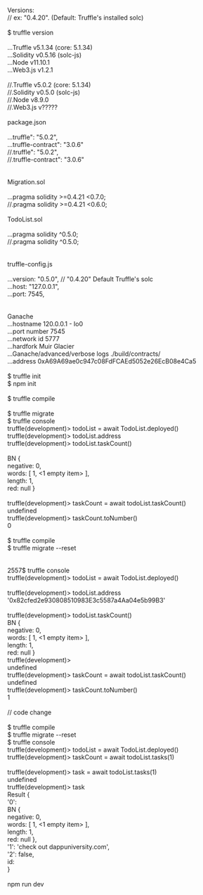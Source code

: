 Versions:<br />
// ex:  "0.4.20". (Default: Truffle's installed solc)<br />
<br />
$ truffle version<br />
<br />
...Truffle v5.1.34 (core: 5.1.34)<br />
...Solidity v0.5.16 (solc-js)<br />
...Node v11.10.1<br />
...Web3.js v1.2.1<br />
<br />
//.Truffle v5.0.2 (core: 5.1.34)<br />
//.Solidity v0.5.0 (solc-js)<br />
//.Node v8.9.0<br />
//.Web3.js v?????<br />
<br />
package.json<br />
<br />
...truffle": "5.0.2",<br />
...truffle-contract": "3.0.6"<br />
//.truffle": "5.0.2",<br />
//.truffle-contract": "3.0.6"<br />
<br />
<br />
Migration.sol<br />
<br />
...pragma solidity >=0.4.21 <0.7.0;<br />
//.pragma solidity >=0.4.21 <0.6.0;<br />
<br />
TodoList.sol<br />
<br />
...pragma solidity ^0.5.0;<br />
//.pragma solidity ^0.5.0;<br />
<br />
<br />
truffle-config.js<br />
<br />
...version: "0.5.0", // "0.4.20" Default Truffle's solc<br />
...host: "127.0.0.1",<br />
...port: 7545,<br />
<br />
<br />
Ganache<br />
...hostname 120.0.0.1 - Io0<br />
...port number 7545<br />
...network id 5777<br />
...hardfork Muir Glacier<br />
...Ganache/advanced/verbose logs ./build/contracts/<br />
...address 0xA69A69ae0c947c08FdFCAEd5052e26EcB08e4Ca5<br />
<br />
$ truffle init<br />
$ npm init<br />
<br />
$ truffle compile<br />
<br />
$ truffle migrate<br />
$ truffle console<br />
truffle(development)> todoList = await TodoList.deployed()<br />
truffle(development)> todoList.address<br />
truffle(development)> todoList.taskCount()<br />
<br />
BN {<br />
  negative: 0,<br />
  words: [ 1, <1 empty item> ],<br />
  length: 1,<br />
  red: null }<br />
<br />
truffle(development)> taskCount = await todoList.taskCount()<br />
undefined<br />
truffle(development)> taskCount.toNumber()<br />
0<br />
<br />
$ truffle compile<br />
$ truffle migrate --reset<br />
<br />
<br />
2557$ truffle console<br />
truffle(development)> todoList = await TodoList.deployed()<br />
<br />
truffle(development)> todoList.address<br />
'0x82cfed2e930808510983E3c5587a4Aa04e5b99B3'<br />
<br />
truffle(development)> todoList.taskCount()<br />
BN {<br />
  negative: 0,<br />
  words: [ 1, <1 empty item> ],<br />
  length: 1,<br />
  red: null }<br />
truffle(development)><br />
undefined<br />
truffle(development)> taskCount = await todoList.taskCount()<br />
undefined<br />
truffle(development)> taskCount.toNumber()<br />
1<br />
<br />
// code change<br />
<br />
$ truffle compile<br />
$ truffle migrate --reset<br />
$ truffle console<br />
truffle(development)> todoList = await TodoList.deployed()<br />
truffle(development)> taskCount = await todoList.tasks(1)<br />
<br />
truffle(development)> task = await todoList.tasks(1)<br />
undefined<br />
truffle(development)> task<br />
Result {<br />
  '0':<br />
   BN {<br />
     negative: 0,<br />
     words: [ 1, <1 empty item> ],<br />
     length: 1,<br />
     red: null },<br />
  '1': 'check out dappuniversity.com',<br />
  '2': false,<br />
  id:<br />
}<br />
<br />
npm run dev<br />
<br />
